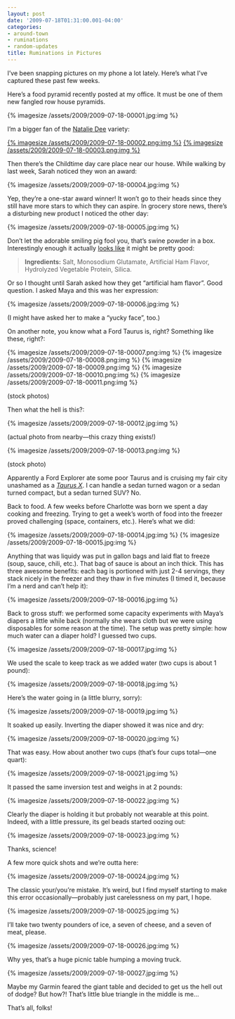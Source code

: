 ```yaml
---
layout: post
date: '2009-07-18T01:31:00.001-04:00'
categories:
- around-town
- ruminations
- random-updates
title: Ruminations in Pictures
---
```


I’ve been snapping pictures on my phone a lot lately. Here’s what I’ve captured these past few weeks.

Here’s a food pyramid recently posted at my office. It must be one of them new fangled row house pyramids.

{% imagesize /assets/2009/2009-07-18-00001.jpg:img %}

I’m a bigger fan of the [Natalie Dee](http://nataliedee.com/) variety:  

[{% imagesize /assets/2009/2009-07-18-00002.png:img %}](http://www.nataliedee.com/030906)
[{% imagesize /assets/2009/2009-07-18-00003.png:img %}](http://www.nataliedee.com/063009) 

Then there’s the Childtime day care place near our house. While walking by last week, Sarah noticed they won an award:

{% imagesize /assets/2009/2009-07-18-00004.jpg:img %}

Yep, they’re a one-star award winner! It won’t go to their heads since they still have more stars to which they can aspire. In grocery store news, there’s a disturbing new product I noticed the other day:

{% imagesize /assets/2009/2009-07-18-00005.jpg:img %}

Don’t let the adorable smiling pig fool you, that’s swine powder in a box. Interestingly enough it actually [looks like](http://www.amazon.com/Goya-Ham-Flavored-Concentrate-1-41/dp/B0002HAAOM) it might be pretty good:

> **Ingredients:** Salt, Monosodium Glutamate, Artificial Ham Flavor, Hydrolyzed Vegetable Protein, Silica. 

Or so I thought until Sarah asked how they get “artificial ham flavor”. Good question. I asked Maya and this was her expression:

{% imagesize /assets/2009/2009-07-18-00006.jpg:img %}

(I might have asked her to make a “yucky face”, too.)

On another note, you know what a Ford Taurus is, right? Something like these, right?:  

{% imagesize /assets/2009/2009-07-18-00007.png:img %}
{% imagesize /assets/2009/2009-07-18-00008.png:img %}
{% imagesize /assets/2009/2009-07-18-00009.png:img %}
{% imagesize /assets/2009/2009-07-18-00010.png:img %}
{% imagesize /assets/2009/2009-07-18-00011.png:img %}

(stock photos)

Then what the hell is this?:  

{% imagesize /assets/2009/2009-07-18-00012.jpg:img %}

(actual photo from nearby—this crazy thing exists!)  

{% imagesize /assets/2009/2009-07-18-00013.png:img %}

(stock photo)

Apparently a Ford Explorer ate some poor Taurus and is cruising my fair city unashamed as a [*Taurus X*](http://www.fordvehicles.com/crossovers/taurusx/). I can handle a sedan turned wagon or a sedan turned compact, but a sedan turned SUV? No.

Back to food. A few weeks before Charlotte was born we spent a day cooking and freezing. Trying to get a week’s worth of food into the freezer proved challenging (space, containers, etc.). Here’s what we did:  

{% imagesize /assets/2009/2009-07-18-00014.jpg:img %}
{% imagesize /assets/2009/2009-07-18-00015.jpg:img %}

Anything that was liquidy was put in gallon bags and laid flat to freeze (soup, sauce, chili, etc.). That bag of sauce is about an inch thick. This has three awesome benefits: each bag is portioned with just 2-4 servings, they stack nicely in the freezer and they thaw in five minutes (I timed it, because I’m a nerd and can’t help it):

{% imagesize /assets/2009/2009-07-18-00016.jpg:img %}

Back to gross stuff: we performed some capacity experiments with Maya’s diapers a little while back (normally she wears cloth but we were using disposables for some reason at the time). The setup was pretty simple: how much water can a diaper hold? I guessed two cups.

{% imagesize /assets/2009/2009-07-18-00017.jpg:img %}

We used the scale to keep track as we added water (two cups is about 1 pound):

{% imagesize /assets/2009/2009-07-18-00018.jpg:img %}

Here’s the water going in (a little blurry, sorry):

{% imagesize /assets/2009/2009-07-18-00019.jpg:img %}

It soaked up easily. Inverting the diaper showed it was nice and dry:

{% imagesize /assets/2009/2009-07-18-00020.jpg:img %}

That was easy. How about another two cups (that’s four cups total—one quart):

{% imagesize /assets/2009/2009-07-18-00021.jpg:img %}

It passed the same inversion test and weighs in at 2 pounds:

{% imagesize /assets/2009/2009-07-18-00022.jpg:img %}

Clearly the diaper is holding it but probably not wearable at this point. Indeed, with a little pressure, its gel beads started oozing out:

{% imagesize /assets/2009/2009-07-18-00023.jpg:img %}

Thanks, science!

A few more quick shots and we’re outta here:  

{% imagesize /assets/2009/2009-07-18-00024.jpg:img %}

The classic your/you’re mistake. It’s weird, but I find myself starting to make this error occasionally—probably just carelessness on my part, I hope.

{% imagesize /assets/2009/2009-07-18-00025.jpg:img %}

I’ll take two twenty pounders of ice, a seven of cheese, and a seven of meat, please.

{% imagesize /assets/2009/2009-07-18-00026.jpg:img %}

Why yes, that’s a huge picnic table humping a moving truck.  

{% imagesize /assets/2009/2009-07-18-00027.jpg:img %}

Maybe my Garmin feared the giant table and decided to get us the hell out of dodge? But how?! That’s little blue triangle in the middle is me...  

That’s all, folks!